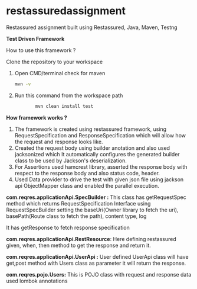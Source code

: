 # restassuredassignment

Restassured assignment built using Restassured, Java, Maven, Testng

**Test Driven Framework**

How to use this framework ? 

Clone the repository to your workspace

1. Open CMD/terminal check for maven 
    
    ```bash
    mvn -v
    ```
    
2. Run this command from the workspace path

```bash
           mvn clean install test 
```

**How framework works ?**

1. The framework is created using restassured framework, using RequestSpecification and ResponseSpecification which will allow how the request and response looks like.
2. Created the request body using builder anotation and also used jacksonized which It automatically configures the generated builder class to be used by Jackson's deserialization.
3. For Assertions used hamcrest library, asserted the response body with respect to the response body and also status code, header.
4. Used Data provider to drive the test with given json file using jackson api ObjectMapper class and enabled the parallel execution.

**com.reqres.applicationApi.SpecBuilder :** This class has getRequestSpec method which returns RequestSpecification Interface using RequestSpecBuilder setting the baseUri(Owner library to fetch the uri), basePath(Route class to fetch the path), content type, log

It has getResponse to fetch response specification

 **com.reqres.applicationApi.RestResource**: Here defining restassured given, when, then method to get the response and return it.

**com.reqres.applicationApi.UserApi :** User defined UserApi class will have get,post method with Users class as parameter it will return the response.

**com.reqres.pojo.Users:**  This is POJO class with request and response data used lombok annotations
